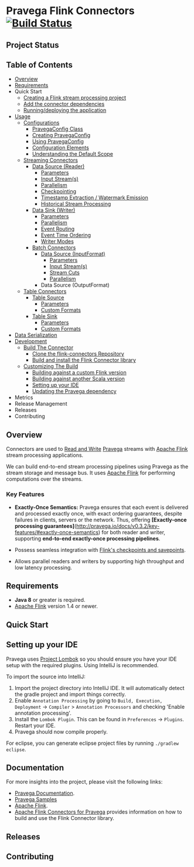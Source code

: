 <!--
Copyright (c) 2017 Dell Inc., or its subsidiaries. All Rights Reserved.

Licensed under the Apache License, Version 2.0 (the "License");
you may not use this file except in compliance with the License.
You may obtain a copy of the License at

    http://www.apache.org/licenses/LICENSE-2.0
-->
# Pravega Flink Connectors [![Build Status](https://travis-ci.org/pravega/flink-connectors.svg?branch=master)](https://travis-ci.org/pravega/flink-connectors)

## Project Status

## Table of Contents
- [Overview](#overview)
- [Requirements](#requirements)
- Quick Start
    - [Creating a Flink stream processing project](https://github.com/pravega/flink-connectors/wiki/Project-Setup#creating-a-flink-stream-processing-project)
    - [Add the connector dependencies](https://github.com/pravega/flink-connectors/wiki/Project-Setup#add-the-connector-dependencies)
    - [Running/deploying the application](
https://github.com/pravega/flink-connectors/wiki/Project-Setup#running--deploying-the-application)
- [Usage](https://github.com/pravega/flink-connectors/wiki/Configuration)
  - [Configurations](https://github.com/pravega/flink-connectors/wiki/Configuration)
      - [PravegaConfig Class](https://github.com/pravega/flink-connectors/wiki/Configuration#pravegaconfig-class)
      - [Creating PravegaConfig](https://github.com/pravega/flink-connectors/wiki/Configuration#creating-pravegaconfig)
      - [Using PravegaConfig](https://github.com/pravega/flink-connectors/wiki/Configuration#using-pravegaconfig)
      - [Configuration Elements](https://github.com/pravega/flink-connectors/wiki/Configuration#configuration-elements)
      - [Understanding the Default Scope](https://github.com/pravega/flink-connectors/wiki/Configuration#understanding-the-default-scope)
  - [Streaming Connectors](https://github.com/pravega/flink-connectors/wiki/Streaming-Connector)
      - [Data Source (Reader)](https://github.com/pravega/flink-connectors/wiki/Streaming-Connector#data-source-reader)
          - [Parameters](https://github.com/pravega/flink-connectors/wiki/Streaming-Connector#parameters)
          - [Input Stream(s)](https://github.com/pravega/flink-connectors/wiki/Streaming-Connector#input-streams)
          - [Parallelism](https://github.com/pravega/flink-connectors/wiki/Streaming-Connector#parallelism)
          - [Checkpointing](https://github.com/pravega/flink-connectors/wiki/Streaming-Connector#checkpointing)
          - [Timestamp Extraction / Watermark Emission](https://github.com/pravega/flink-connectors/wiki/Streaming-Connector#timestamp-extraction--watermark-emission)
          - [Historical Stream Processing](https://github.com/pravega/flink-connectors/wiki/Streaming-Connector#historical-stream-processing)
     - [Data Sink (Writer)](https://github.com/pravega/flink-connectors/wiki/Streaming-Connector#data-sink-writer)
          - [Parameters](https://github.com/pravega/flink-connectors/wiki/Streaming-Connector#parameters-1)
          - [Parallelism](https://github.com/pravega/flink-connectors/wiki/Streaming-Connector#parallelism-1)
          - [Event Routing](https://github.com/pravega/flink-connectors/wiki/Streaming-Connector#event-routing)
          - [Event Time Ordering](https://github.com/pravega/flink-connectors/wiki/Streaming-Connector#event-time-ordering)
          - [Writer Modes](https://github.com/pravega/flink-connectors/wiki/Streaming-Connector#writer-modes)
      - [Batch Connectors](https://github.com/pravega/flink-connectors/wiki/Batch-Connector)
          - [Data Source (InputFormat)](https://github.com/pravega/flink-connectors/wiki/Batch-Connector#data-source-inputformat)
             - [Parameters](https://github.com/pravega/flink-connectors/wiki/Batch-Connector#parameters)
             - [Input Stream(s)](https://github.com/pravega/flink-connectors/wiki/Batch-Connector#input-streams)
             - [Stream Cuts](https://github.com/pravega/flink-connectors/wiki/Batch-Connector#stream-cuts)
             - [Parallelism](https://github.com/pravega/flink-connectors/wiki/Batch-Connector#parallelism)
          - Data Source (OutputFormat)
  - [Table Connectors](https://github.com/pravega/flink-connectors/wiki/Table-Connector)
      - [Table Source](https://github.com/pravega/flink-connectors/wiki/Table-Connector#table-source)
          - [Parameters](https://github.com/pravega/flink-connectors/wiki/Table-Connector#parameters)
          - [Custom Formats](https://github.com/pravega/flink-connectors/wiki/Table-Connector#custom-formats)
      - [Table Sink](https://github.com/pravega/flink-connectors/wiki/Table-Connector#table-sink)
          - [Parameters](https://github.com/pravega/flink-connectors/wiki/Table-Connector#parameters-1)
          - [Custom Formats](https://github.com/pravega/flink-connectors/wiki/Table-Connector#custom-formats-1)
- [Data Serialization](https://github.com/pravega/flink-connectors/wiki/Data-Serialization)
- [Development](https://github.com/pravega/flink-connectors/wiki/Building)
   - [Build The Connector](https://github.com/pravega/flink-connectors/wiki/Building)
       - [Clone the flink-connectors Repository](https://github.com/pravega/flink-connectors/wiki/Building#clone-the-flink-connectors-repository)
       - [Build and install the Flink Connector library](https://github.com/pravega/flink-connectors/wiki/Building#build-and-install-the-flink-connector-library)
   - [Customizing The Build](https://github.com/pravega/flink-connectors/wiki/Building#customizing-the-build)
      - [Building against a custom Flink version](https://github.com/pravega/flink-connectors/wiki/Building#building-against-a-custom-flink-version)
      - [Building against another Scala version](https://github.com/pravega/flink-connectors/wiki/Building#building-against-another-scala-version)
      - [Setting up your IDE](#setting-up-your-ide)
      - [Updating the Pravega dependency](https://github.com/pravega/flink-connectors/wiki/Building#updating-the-pravega-dependency)
- Metrics
- Release Management
- Releases
- Contributing


## Overview

Connectors are used to [Read and Write](http://pravega.io/docs/latest/basic-reader-and-writer/#working-with-pravega-basic-reader-and-writer) [Pravega](http://pravega.io/docs/v0.3.2/pravega-concepts/) streams with [Apache Flink](http://flink.apache.org/) stream processing applications.

We can build end-to-end stream processing pipelines using Pravega as the stream storage and message bus. It uses [Apache Flink](https://flink.apache.org/) for performing computations over the streams.  


### Key Features

  - **Exactly-Once Semantics:** Pravega ensures that each event is delivered and processed exactly once, with exact ordering guarantees, despite failures in clients, servers or the network. Thus, offering **[Exactly-once processing guarantees]**(http://pravega.io/docs/v0.3.2/key-features/#exactly-once-semantics) for both reader and writer, supporting **end-to-end exactly-once processing pipelines**.

  - Possess seamless integration with [Flink's checkpoints and savepoints](https://github.com/pravega/flink-connectors/wiki/Streaming-Connector#checkpointing).

  - Allows parallel readers and writers by supporting high throughput and low latency processing.

## Requirements

  - **Java 8** or greater is required.
  - [Apache Flink](https://flink.apache.org/downloads.html#binaries) version 1.4 or newer.
## Quick Start

## Setting up your IDE

 Pravega uses [Project Lombok](https://projectlombok.org/) so you should ensure you have your IDE setup with the required plugins. Using IntelliJ is recommended.

 To import the source into IntelliJ:

 1. Import the project directory into IntelliJ IDE. It will automatically detect the gradle project and import things correctly.
 2. Enable `Annotation Processing` by going to `Build, Execution, Deployment` -> `Compiler` > `Annotation Processors` and checking 'Enable annotation processing'.
 3. Install the `Lombok Plugin`. This can be found in `Preferences` -> `Plugins`. Restart your IDE.
 4. Pravega should now compile properly.

 For eclipse, you can generate eclipse project files by running `./gradlew eclipse`.


## Documentation
For more insights into the project, please visit the following links:

- [Pravega Documentation](https://github.com/pravega/pravega/tree/master/documentation/src/docs).
- [Pravega Samples](https://github.com/pravega/pravega-samples)
- [Apache Flink](https://flink.apache.org/).
- [Apache Flink Connectors for Pravega](https://github.com/pravega/flink-connectors/wiki) provides   information on how to build and use the Flink Connector library.

## Releases

## Contributing

